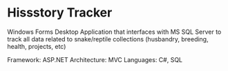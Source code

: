 # Hissstory Tracker
Windows Forms Desktop Application that interfaces with MS SQL Server to track all data related to snake/reptile collections (husbandry, breeding, health, projects, etc) 

Framework: ASP.NET
Architecture: MVC 
Languages: C#, SQL
